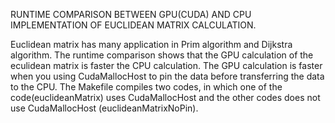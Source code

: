 RUNTIME COMPARISON BETWEEN GPU(CUDA) AND CPU IMPLEMENTATION OF EUCLIDEAN MATRIX CALCULATION. 

Euclidean matrix has many application in Prim algorithm and Dijkstra algorithm. The runtime comparison shows that the GPU calculation of the eculidean matrix is faster the CPU calculation. The GPU calculation is faster when you using CudaMallocHost to pin the data before transferring the data to the CPU. The Makefile compiles two codes, in which one of the code(euclideanMatrix) uses CudaMallocHost and the other codes does not use CudaMallocHost (euclideanMatrixNoPin). 

